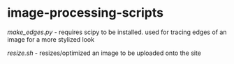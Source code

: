 # image-processing-scripts

*make_edges.py* - requires scipy to be installed. used for tracing edges of an image for a more stylized look

*resize.sh* - resizes/optimized an image to be uploaded onto the site
